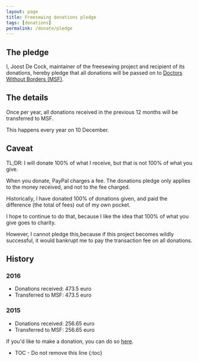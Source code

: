 ```yaml
---
layout: page
title: Freesewing donations pledge
tags: [donations]
permalink: /donate/pledge
---
```

## The pledge

I, Joost De Cock, maintainer of the freesewing project and 
recipient of its donations, hereby pledge that all donations
will be passed on to
[Doctors Without Borders (MSF)](http://www.msf.org/).

## The details
Once per year, all donations received in the previous 12 months
will be transferred to MSF.

This happens every year on 10 December.


## Caveat
TL;DR: I will donate 100% of what I receive, but that is not 100% of what you give.

When you donate, PayPal charges a fee. 
The donations pledge only applies to the money received, and not to the fee charged.

Historically, I have donated 100% of donations given, and paid the difference 
(the total of fees) out of my own pocket.

I hope to continue to do that, because I like the idea that 100% of what you
give goes to charity.

However, I cannot pledge this,because if this project becomes wildly successful,
it would bankrupt me to pay the transaction fee on all donations.

## History

### 2016

- Donations received: 473.5 euro
- Transferred to MSF: 473.5 euro

### 2015

- Donations received: 256.65 euro
- Transferred to MSF: 256.65 euro

If you'd like to make a donation, you can do so [here](/donate).

* TOC - Do not remove this line
{:toc}

